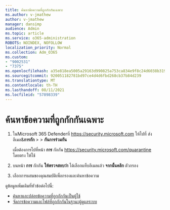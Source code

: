 ```yaml
---
title: ค้นหาข้อความที่ถูกกักกันเฉพาะ
ms.author: v-jmathew
author: v-jmathew
manager: dansimp
audience: Admin
ms.topic: article
ms.service: o365-administration
ROBOTS: NOINDEX, NOFOLLOW
localization_priority: Normal
ms.collection: Adm_O365
ms.custom:
- "9002531"
- "7375"
ms.openlocfilehash: a35e818ea5005a29163d990825a753ca834e9f8c24d6038b319b1382587fc286
ms.sourcegitcommit: 920051182781bd97ce4d4d6fbd268cb37b84d239
ms.translationtype: MT
ms.contentlocale: th-TH
ms.lasthandoff: 08/11/2021
ms.locfileid: "57898339"
---
```

# <a name="find-a-specific-quarantined-message"></a>ค้นหาข้อความที่ถูกกักกันเฉพาะ

1. ในMicrosoft 365 Defenderที่ <https://security.microsoft.com> ให้ไปที่ ส่งอีเมล&**การกัก** \>  \> **กันการร่วมกัน**

   เมื่อต้องการไปที่หน้า **การ** กักกัน <https://security.microsoft.com/quarantine> โดยตรง ให้ใช้

2. บนหน้า **การ** กักกัน **ให้ตรวจสอบว่า** ได้เลือกแท็บอีเมลแล้ว **จากนั้นคลิก** ตัวกรอง
3. เลือกการผสมของคุณสมบัติเพื่อกรองและค้นหาข้อความ

ดูข้อมูลเพิ่มเติมที่หัวข้อต่อไปนี้:

- [ค้นหาและปล่อยข้อความที่ถูกกักกันเป็นผู้ใช้](https://docs.microsoft.com/microsoft-365/security/office-365-security/find-and-release-quarantined-messages-as-a-user)
- [จัดการข้อความและไฟล์ที่ถูกกักกันในฐานะผู้ดูแลระบบ](https://docs.microsoft.com/microsoft-365/security/office-365-security/manage-quarantined-messages-and-files)
